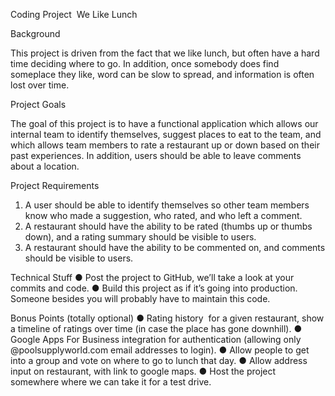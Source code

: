 Coding Project ­ We Like Lunch

Background

This project is driven from the fact that we like lunch, but often have a hard time deciding where to go. In addition, once somebody does find someplace they like, word can be slow to spread, and information is often lost over time.

Project Goals

The goal of this project is to have a functional application which allows our internal team to identify themselves, suggest places to eat to the team, and which allows team members to rate a restaurant up or down based on their past experiences. In addition, users should be able to leave comments about a location.

Project Requirements
1. A user should be able to identify themselves so other team members know who made a suggestion, who rated, and who left a comment.
2. A restaurant should have the ability to be rated (thumbs up or thumbs down), and a rating summary should be visible to users.
3. A restaurant should have the ability to be commented on, and comments should be visible to users.

Technical Stuff
● Post the project to GitHub, we’ll take a look at your commits and code.
● Build this project as if it’s going into production. Someone besides you will probably have to maintain this code.

Bonus Points (totally optional)
● Rating history ­ for a given restaurant, show a timeline of ratings over time (in case the place has gone downhill).
● Google Apps For Business integration for authentication (allowing only @poolsupplyworld.com email addresses to login).
● Allow people to get into a group and vote on where to go to lunch that day.
● Allow address input on restaurant, with link to google maps.
● Host the project somewhere where we can take it for a test drive.
